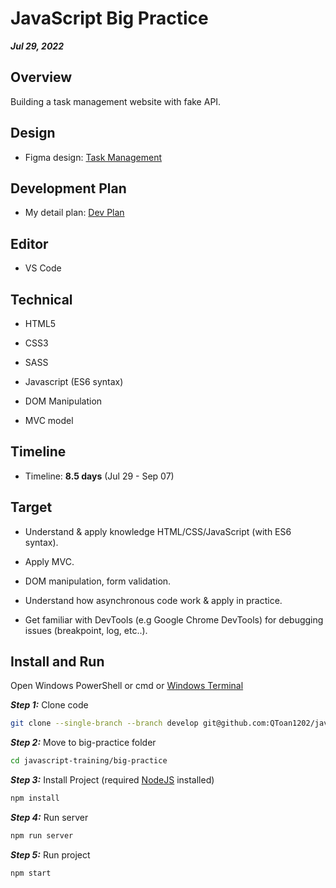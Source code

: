 # JavaScript Big Practice

**_Jul 29, 2022_**

## Overview

Building a task management website with fake API.

## Design

* Figma design: [Task Management](https://www.figma.com/file/nqc9Qj4JWOQYYBgYpdVtjO/Task-Management?node-id=0%3A1)

## Development Plan

* My detail plan: [Dev Plan](https://docs.google.com/document/d/1-mUnzMvUt-ozNNMzPIc-YMwrtbrYwDRo/edit?usp=sharing&ouid=106375431505893946552&rtpof=true&sd=true)

## Editor

* VS Code

## Technical

* HTML5

* CSS3

* SASS

* Javascript (ES6 syntax)

* DOM Manipulation

* MVC model

## Timeline

* Timeline: **8.5 days** (Jul 29 - Sep 07)

## Target

* Understand & apply knowledge HTML/CSS/JavaScript (with ES6 syntax).

* Apply MVC.

* DOM manipulation, form validation.

* Understand how asynchronous code work & apply in practice.

* Get familiar with DevTools (e.g Google Chrome DevTools) for debugging issues (breakpoint, log, etc..).

## Install and Run

Open Windows PowerShell or cmd or [Windows Terminal](https://www.microsoft.com/en-gb/p/windows-terminal/9n0dx20hk701?rtc=1&activetab=pivot:overviewtab)

**_Step 1:_** Clone code

```bash
git clone --single-branch --branch develop git@github.com:QToan1202/javascript-training.git
```

**_Step 2:_**  Move to big-practice folder

```bash
cd javascript-training/big-practice
```

**_Step 3:_** Install Project (required [NodeJS](https://nodejs.org/en/download/) installed)

```bash
npm install
```

**_Step 4:_** Run server

```bash
npm run server
```

**_Step 5:_** Run project

```bash
npm start
```
